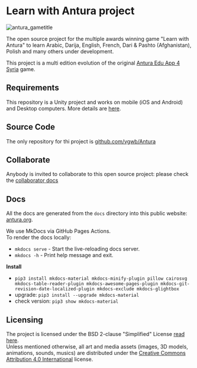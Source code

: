 # Learn with Antura project

![antura_gametitle](docs/assets/img/antura_gametitle.jpg)

The open source project for the multiple awards winning game "Learn with Antura" to learn Arabic, Darija, English, French, Dari & Pashto (Afghanistan), Polish and many others under development.

This project is a multi edition evolution of the original [Antura Edu App 4 Syria](https://github.com/vgwb/Antura_arabic) game.

## Requirements
This repository is a Unity project and works on mobile (iOS and Android) and Desktop computers. More details are [here](https://antura.org/dev/HowTo/INSTALL/).

## Source Code
The only repository for thi project is [github.com/vgwb/Antura](https://github.com/vgwb/Antura)

## Collaborate

Anybody is invited to collaborate to this open source project:
please check the [collaborator docs](https://antura.org/HowTo/Collaborator.html) 

## Docs
All the docs are generated from the `docs` directory into this public website: [antura.org](http://antura.org).

We use MkDocs via GitHub Pages Actions.  
To render the docs locally:

- `mkdocs serve` - Start the live-reloading docs server.
- `mkdocs -h` - Print help message and exit.

**Install**

- `pip3 install mkdocs-material mkdocs-minify-plugin pillow cairosvg mkdocs-table-reader-plugin mkdocs-awesome-pages-plugin mkdocs-git-revision-date-localized-plugin mkdocs-exclude mkdocs-glightbox`
- upgrade: `pip3 install --upgrade mkdocs-material`  
- check version: `pip3 show mkdocs-material`  

## Licensing

The project is licensed under the BSD 2-clause "Simplified" License [read here](LICENSE.md).  
Unless mentioned otherwise, all art and media assets (images, 3D models, animations, sounds, musics) are distributed under the [Creative Commons Attribution 4.0 International](http://creativecommons.org/licenses/by/4.0/) license.
